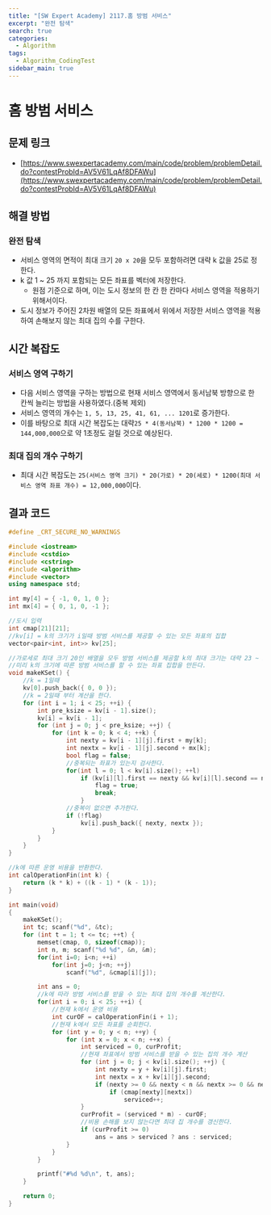 ```yaml
---
title: "[SW Expert Academy] 2117.홈 방범 서비스"
excerpt: "완전 탐색"
search: true
categories:
  - Algorithm
tags:
  - Algorithm_CodingTest
sidebar_main: true
---
```


# 홈 방범 서비스

## 문제 링크
- [https://www.swexpertacademy.com/main/code/problem/problemDetail.do?contestProbId=AV5V61LqAf8DFAWu](https://www.swexpertacademy.com/main/code/problem/problemDetail.do?contestProbId=AV5V61LqAf8DFAWu)

## 해결 방법
### 완전 탐색
- 서비스 영역의 면적이 최대 크기 ```20 x 20```을 모두 포함하려면 대략 k 값을 25로 정한다.
- k 값 1 ~ 25 까지 포함되는 모든 좌표를 벡터에 저장한다.
  - 원점 기준으로 하며, 이는 도시 정보의 한 칸 한 칸마다 서비스 영역을 적용하기 위해서이다.
- 도시 정보가 주어진 2차원 배열의 모든 좌표에서 위에서 저장한 서비스 영역을 적용하여 손해보지 않는 최대 집의 수를 구한다.

## 시간 복잡도
### 서비스 영역 구하기
- 다음 서비스 영역을 구하는 방법으로 현재 서비스 영역에서 동서남북 방향으로 한 칸씩 늘리는 방법을 사용하였다.(중복 제외)
- 서비스 영역의 개수는 ```1, 5, 13, 25, 41, 61, ... 1201```로 증가한다.
- 이를 바탕으로 최대 시간 복잡도는 대략```25 * 4(동서남북) * 1200 * 1200 = 144,000,000```으로 약 1초정도 걸릴 것으로 예상된다.

### 최대 집의 개수 구하기
- 최대 시간 복잡도는 ```25(서비스 영역 크기) * 20(가로) * 20(세로) * 1200(최대 서비스 영역 좌표 개수) = 12,000,000```이다.

## 결과 코드

```cpp
#define _CRT_SECURE_NO_WARNINGS

#include <iostream>
#include <cstdio>
#include <cstring>
#include <algorithm>
#include <vector>
using namespace std;

int my[4] = { -1, 0, 1, 0 };
int mx[4] = { 0, 1, 0, -1 };

//도시 입력
int cmap[21][21];
//kv[i] = k의 크기가 i일때 방범 서비스를 제공할 수 있는 모든 좌표의 집합
vector<pair<int, int>> kv[25];

//가로세로 최대 크기 20인 배열을 모두 방범 서비스를 제공할 k의 최대 크기는 대략 23 ~ 25이다.
//미리 k의 크기에 따른 방범 서비스를 할 수 있는 좌표 집합을 만든다.
void makeKSet() {
	//k = 1일때
	kv[0].push_back({ 0, 0 });
	//k = 2일때 부터 계산을 한다.
	for (int i = 1; i < 25; ++i) {
		int pre_ksize = kv[i - 1].size();
		kv[i] = kv[i - 1];
		for (int j = 0; j < pre_ksize; ++j) {
			for (int k = 0; k < 4; ++k) {
				int nexty = kv[i - 1][j].first + my[k];
				int nextx = kv[i - 1][j].second + mx[k];
				bool flag = false;
				//중복되는 좌표가 있는지 검사한다.
				for(int l = 0; l < kv[i].size(); ++l)
					if (kv[i][l].first == nexty && kv[i][l].second == nextx) {
						flag = true;
						break;
					}
				//중복이 없으면 추가한다.
				if (!flag)
					kv[i].push_back({ nexty, nextx });
			}
		}
	}
}

//k에 따른 운영 비용을 반환한다.
int calOperationFin(int k) {
	return (k * k) + ((k - 1) * (k - 1));
}

int main(void)
{
	makeKSet();
	int tc; scanf("%d", &tc);
	for (int t = 1; t <= tc; ++t) {
		memset(cmap, 0, sizeof(cmap));
		int n, m; scanf("%d %d", &n, &m);
		for(int i=0; i<n; ++i)
			for(int j=0; j<n; ++j)
				scanf("%d", &cmap[i][j]);

		int ans = 0;
		//k에 따라 방범 서비스를 받을 수 있는 최대 집의 개수를 계산한다.
		for(int i = 0; i < 25; ++i) {
			//현재 k에서 운영 비용
			int curOF = calOperationFin(i + 1);
			//현재 k에서 모든 좌표를 순회한다.
			for (int y = 0; y < n; ++y) {
				for (int x = 0; x < n; ++x) {
					int serviced = 0, curProfit;
					//현재 좌표에서 방범 서비스를 받을 수 있는 집의 개수 계산
					for (int j = 0; j < kv[i].size(); ++j) {
						int nexty = y + kv[i][j].first;
						int nextx = x + kv[i][j].second;
						if (nexty >= 0 && nexty < n && nextx >= 0 && nextx < n)
							if (cmap[nexty][nextx])
								serviced++;
					}
					curProfit = (serviced * m) - curOF;
					//비용 손해를 보지 않는다면 최대 집 개수를 갱신한다.
					if (curProfit >= 0)
						ans = ans > serviced ? ans : serviced;		
				}
			}
		}

		printf("#%d %d\n", t, ans);
	}

	return 0;
}
```
